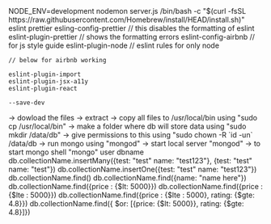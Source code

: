 <set node env>
    NODE_ENV=development nodemon server.js
<brew command not found>
    /bin/bash -c "$(curl -fsSL https://raw.githubusercontent.com/Homebrew/install/HEAD/install.sh)"
<eslint and helper plugins>
    eslint
    prettier
    esling-config-prettier // this disables the formatting of eslint
    eslint-plugin-prettier // shows the formatting errors
    eslint-config-airbnb // for js style guide
    eslint-plugin-node // eslint rules for only node

    // below for airbnb working

    eslint-plugin-import
    eslint-plugin-jsx-a11y
    eslint-plugin-react

    --save-dev

<Installing mongodb comunity server locally>
-> dowload the files
-> extract
-> copy all files to /usr/local/bin using "sudo cp <all files here> /usr/local/bin"
-> make a folder where db will store data using "sudo mkdir /data/db"
-> give permissions to this using "sudo chown -R `id -un` /data/db
-> run mongo using "mongod"

<Mongo commands>
-> start local server "mongod"
-> to start mongo shell "mongo"
<switch or create>
user dbname
<crate collection and insert more then one>
db.collectionName.insertMany({test: "test" name: "test123"}, {test: "test" name: "test"})
<create collection and insert one>
db.collectionName.insertOne({test: "test" name: "test123"})
<read all documents/records>
db.collectionName.find()
<read single document>
db.collectionName.find({name: "name here"})
<find with less than >
db.collectionName.find({price : {$lt: 5000}})
<less than equal to>
db.collectionName.find({price : {$lte : 5000}})
<find with AND operator >
db.collectionName.find({price : {$lte : 5000}, rating: {$gte: 4.8}})
<use $gt for greater than $gte for greater than equal to>

<Using OR operator>
db.collectionName.find({ $or: [{price: {$lt: 5000}}, rating: {$gte: 4.8}]})
